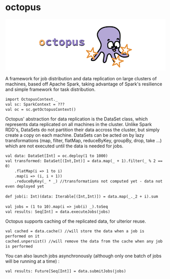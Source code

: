 # octopus

![alt tag](https://raw.githubusercontent.com/odusseys/octopus/master/octopus-header.png)

A framework for job distribution and data replication on large clusters of machines, based off Apache Spark, taking advantage of Spark's 
resilience and simple framework for task distribution. 

```
import OctopusContext._
val sc: SparkContext = ???
val oc = sc.getOctopusContext()
```

Octopus' abstraction for data replication is the DataSet class, which represents data replicated on all machines in the cluster. 
Unlike Spark RDD's, DataSets do not partition their data accross the cluster, but simply create a copy on each machine. 
DataSets can be acted on by lazy transformations (map, filter, flatMap, reduceByKey, groupBy, drop, take ...) which are not executed until the data is needed for jobs.

```
val data: DataSet[Int] = oc.deploy(1 to 1000)
val transformed: DataSet[(Int,Int)] = data.map(_ + 1).filter(_ % 2 == 0)
    .flatMap(i => 1 to i)
    .map(i => (i, i + 1))
    .reduceByKey(_ * _) //transformations not computed yet - data not even deployed yet 

def job(i: Int)(data: Iterable[(Int,Int)]) = data.map(_._2 + i).sum

val jobs = (1 to 10).map(i => job(i) _).toSeq
val results: Seq[Int] = data.executeJobs(jobs)
```

Octopus supports caching of the replicated data, for ulterior reuse. 
```
val cached = data.cache() //will store the data when a job is performed on it
cached.unpersist() //will remove the data from the cache when any job is performed
```

You can also launch jobs asynchronously (although only one batch of jobs will be running at a time) : 
```
val results: Future[Seq[Int]] = data.submitJobs(jobs)
```
